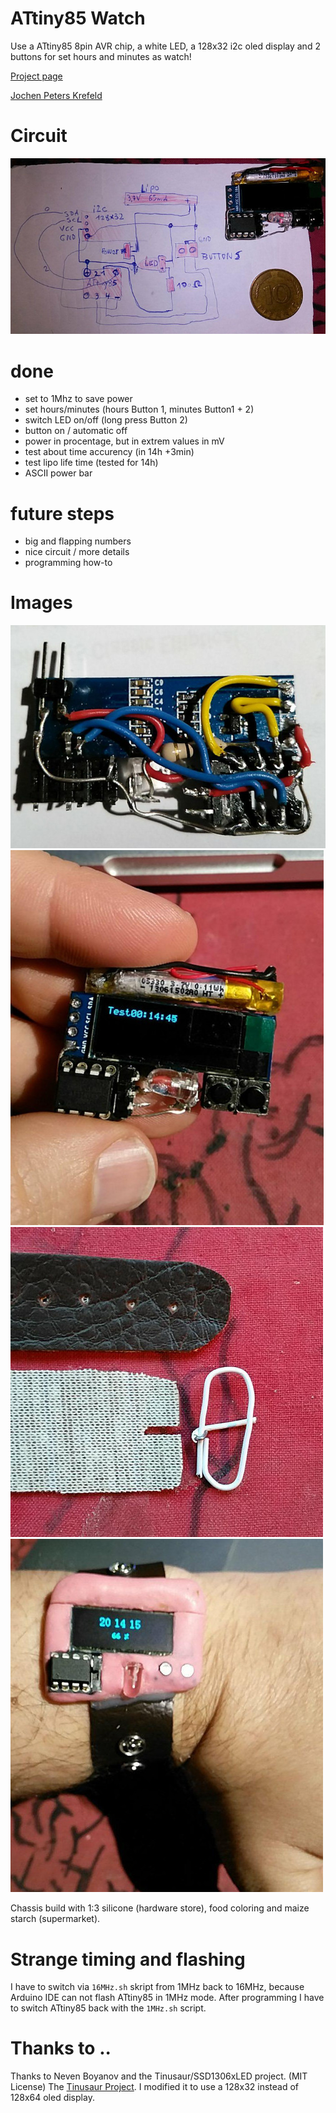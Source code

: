 # ATtiny85 Watch

Use a ATtiny85 8pin AVR chip, a white LED, a 128x32 i2c oled display and 2 buttons for set hours and minutes as watch!

[Project page](https://no-go.github.io/Attiny85Watch/)

[Jochen Peters Krefeld](http://digisocken.de/blog.html)

# Circuit

![Circuit](img/circuit.jpg)

# done

 -  set to 1Mhz to save power
 -  set hours/minutes (hours Button 1, minutes Button1 + 2)
 -  switch LED on/off (long press Button 2)
 -  button on / automatic off
 -  power in procentage, but in extrem values in mV
 -  test about time accurency (in 14h +3min)
 -  test lipo life time (tested for 14h)
 -  ASCII power bar

# future steps

 -  big and flapping numbers
 -  nice circuit / more details
 -  programming how-to

# Images

![easy wired](img/backside.jpg)
![tiny size](img/tiny.jpg)
![make your own writsband](img/wristband.jpg)
![maybe pink color was a bad choice](img/final.jpg)

Chassis build with 1:3 silicone (hardware store), food coloring and maize starch (supermarket).

# Strange timing and flashing

I have to switch via `16MHz.sh` skript from 1MHz back to 16MHz, because Arduino IDE
can not flash ATtiny85 in 1MHz mode. After programming I have to switch ATtiny85 back with
the `1MHz.sh` script.

# Thanks to ..

Thanks to Neven Boyanov and the Tinusaur/SSD1306xLED project. (MIT License)
The [Tinusaur Project](http://tinusaur.org). I modified it to use a
128x32 instead of 128x64 oled display.
